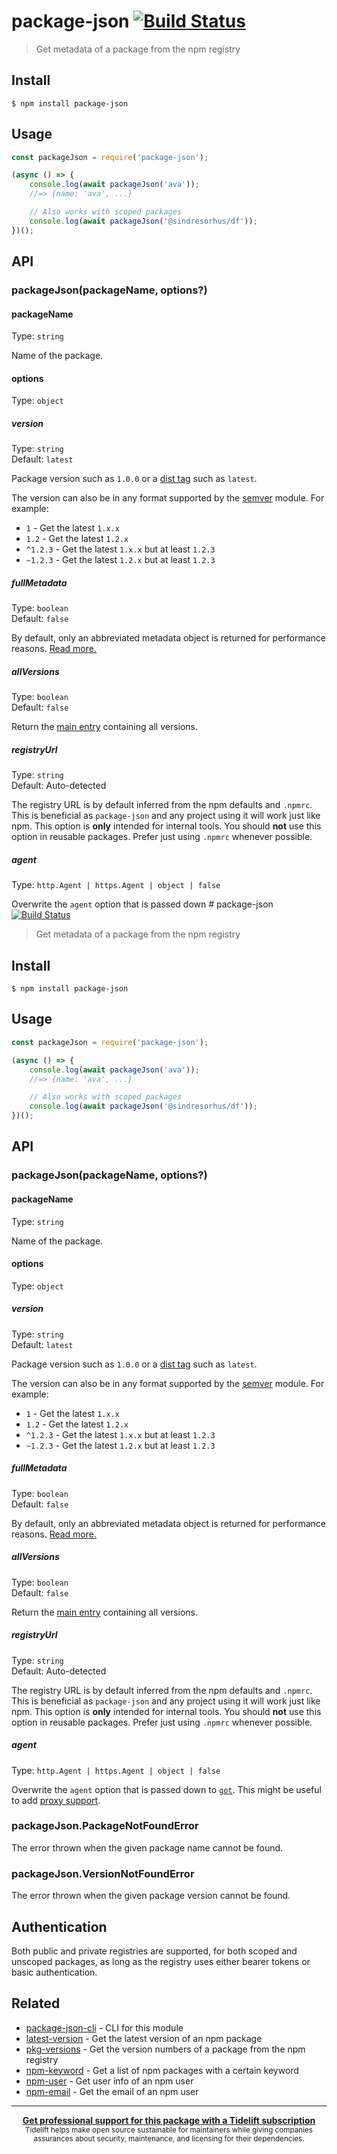 # package-json [![Build Status](https://travis-ci.org/sindresorhus/package-json.svg?branch=master)](https://travis-ci.org/sindresorhus/package-json)

> Get metadata of a package from the npm registry


## Install

```
$ npm install package-json
```


## Usage

```js
const packageJson = require('package-json');

(async () => {
	console.log(await packageJson('ava'));
	//=> {name: 'ava', ...}

	// Also works with scoped packages
	console.log(await packageJson('@sindresorhus/df'));
})();
```


## API

### packageJson(packageName, options?)

#### packageName

Type: `string`

Name of the package.

#### options

Type: `object`

##### version

Type: `string`<br>
Default: `latest`

Package version such as `1.0.0` or a [dist tag](https://docs.npmjs.com/cli/dist-tag) such as `latest`.

The version can also be in any format supported by the [semver](https://github.com/npm/node-semver) module. For example:

- `1` - Get the latest `1.x.x`
- `1.2` - Get the latest `1.2.x`
- `^1.2.3` - Get the latest `1.x.x` but at least `1.2.3`
- `~1.2.3` - Get the latest `1.2.x` but at least `1.2.3`

##### fullMetadata

Type: `boolean`<br>
Default: `false`

By default, only an abbreviated metadata object is returned for performance reasons. [Read more.](https://github.com/npm/registry/blob/master/docs/responses/package-metadata.md)

##### allVersions

Type: `boolean`<br>
Default: `false`

Return the [main entry](https://registry.npmjs.org/ava) containing all versions.

##### registryUrl

Type: `string`<br>
Default: Auto-detected

The registry URL is by default inferred from the npm defaults and `.npmrc`. This is beneficial as `package-json` and any project using it will work just like npm. This option is **only** intended for internal tools. You should **not** use this option in reusable packages. Prefer just using `.npmrc` whenever possible.

##### agent

Type: `http.Agent | https.Agent | object | false`

Overwrite the `agent` option that is passed down # package-json [![Build Status](https://travis-ci.org/sindresorhus/package-json.svg?branch=master)](https://travis-ci.org/sindresorhus/package-json)

> Get metadata of a package from the npm registry


## Install

```
$ npm install package-json
```


## Usage

```js
const packageJson = require('package-json');

(async () => {
	console.log(await packageJson('ava'));
	//=> {name: 'ava', ...}

	// Also works with scoped packages
	console.log(await packageJson('@sindresorhus/df'));
})();
```


## API

### packageJson(packageName, options?)

#### packageName

Type: `string`

Name of the package.

#### options

Type: `object`

##### version

Type: `string`<br>
Default: `latest`

Package version such as `1.0.0` or a [dist tag](https://docs.npmjs.com/cli/dist-tag) such as `latest`.

The version can also be in any format supported by the [semver](https://github.com/npm/node-semver) module. For example:

- `1` - Get the latest `1.x.x`
- `1.2` - Get the latest `1.2.x`
- `^1.2.3` - Get the latest `1.x.x` but at least `1.2.3`
- `~1.2.3` - Get the latest `1.2.x` but at least `1.2.3`

##### fullMetadata

Type: `boolean`<br>
Default: `false`

By default, only an abbreviated metadata object is returned for performance reasons. [Read more.](https://github.com/npm/registry/blob/master/docs/responses/package-metadata.md)

##### allVersions

Type: `boolean`<br>
Default: `false`

Return the [main entry](https://registry.npmjs.org/ava) containing all versions.

##### registryUrl

Type: `string`<br>
Default: Auto-detected

The registry URL is by default inferred from the npm defaults and `.npmrc`. This is beneficial as `package-json` and any project using it will work just like npm. This option is **only** intended for internal tools. You should **not** use this option in reusable packages. Prefer just using `.npmrc` whenever possible.

##### agent

Type: `http.Agent | https.Agent | object | false`

Overwrite the `agent` option that is passed down to [`got`](https://github.com/sindresorhus/got#agent). This might be useful to add [proxy support](https://github.com/sindresorhus/got#proxies).


### packageJson.PackageNotFoundError

The error thrown when the given package name cannot be found.

### packageJson.VersionNotFoundError

The error thrown when the given package version cannot be found.


## Authentication

Both public and private registries are supported, for both scoped and unscoped packages, as long as the registry uses either bearer tokens or basic authentication.


## Related

- [package-json-cli](https://github.com/sindresorhus/package-json-cli) - CLI for this module
- [latest-version](https://github.com/sindresorhus/latest-version) - Get the latest version of an npm package
- [pkg-versions](https://github.com/sindresorhus/pkg-versions) - Get the version numbers of a package from the npm registry
- [npm-keyword](https://github.com/sindresorhus/npm-keyword) - Get a list of npm packages with a certain keyword
- [npm-user](https://github.com/sindresorhus/npm-user) - Get user info of an npm user
- [npm-email](https://github.com/sindresorhus/npm-email) - Get the email of an npm user


---

<div align="center">
	<b>
		<a href="https://tidelift.com/subscription/pkg/npm-package-json?utm_source=npm-package-json&utm_medium=referral&utm_campaign=readme">Get professional support for this package with a Tidelift subscription</a>
	</b>
	<br>
	<sub>
		Tidelift helps make open source sustainable for maintainers while giving companies<br>assurances about security, maintenance, and licensing for their dependencies.
	</sub>
</div>
